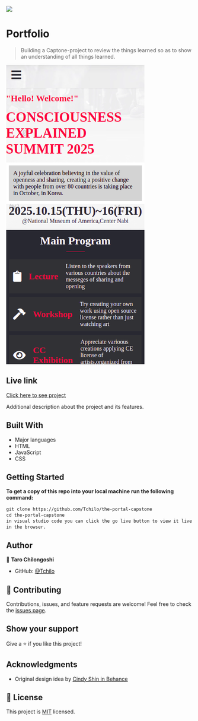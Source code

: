 ![](https://img.shields.io/badge/Microverse-blueviolet)

# Portfolio

> Building a Captone-project to review the things learned so as to show an understanding of all things learned.



![screenshot](capstone.png)

## Live link
[Click here to see project](https://tchilo.github.io/the-portal-capstone/)

Additional description about the project and its features.

## Built With

- Major languages
- HTML
- JavaScript
- CSS


## Getting Started

**To get a copy of this repo into your local machine run the following command:**
```
git clone https://github.com/Tchilo/the-portal-capstone 
cd the-portal-capstone
in visual studio code you can click the go live button to view it live in the browser.
```

## Author

👤 **Taro Chilongoshi**

- GitHub: [@Tchilo](https://github.com/Tchilo)



## 🤝 Contributing

Contributions, issues, and feature requests are welcome!
Feel free to check the [issues page](../../issues/).

## Show your support

Give a ⭐️ if you like this project!

## Acknowledgments
- Original design idea by
[Cindy Shin in Behance](https://www.behance.net/adagio07)

## 📝 License

This project is [MIT](./MIT.md) licensed.
